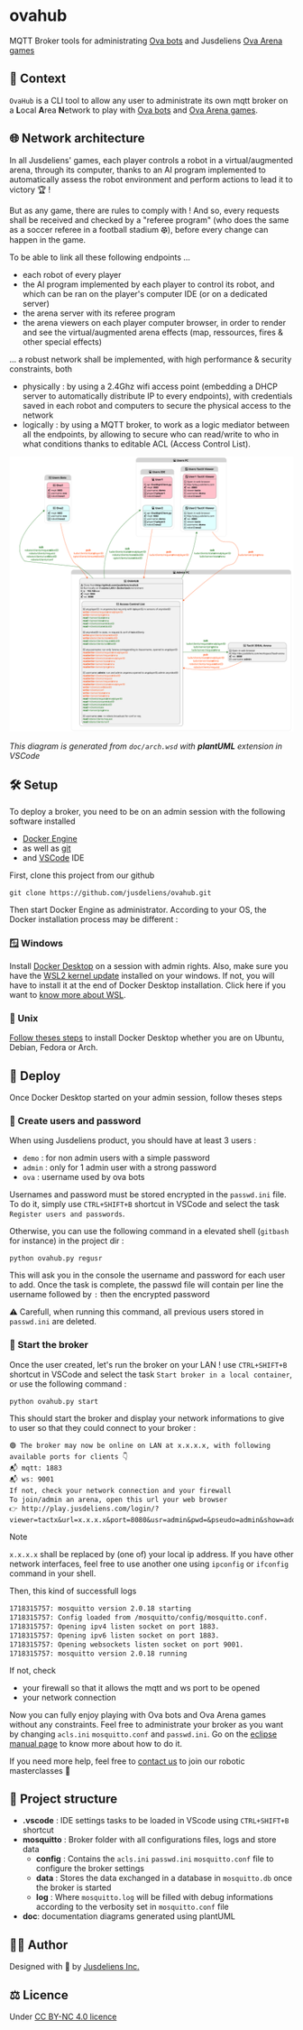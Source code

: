 # ovahub
MQTT Broker tools for administrating [Ova bots](https://jusdeliens.com/ova) and Jusdeliens [Ova Arena games](https://jusdeliens.com/ova-arena/)

## 🎯 Context

`OvaHub` is a CLI tool to allow any user to administrate its own mqtt broker on a **L**ocal **A**rea **N**etwork to play with  [Ova bots](https://jusdeliens.com/ova) and [Ova Arena games](https://jusdeliens.com/ova-arena/).

## 🌐 Network architecture

In all Jusdeliens' games, each player controls a robot in a virtual/augmented arena, through its computer, thanks to an AI program implemented to automatically assess the robot environment and perform actions to lead it to victory 🏆 !

But as any game, there are rules to comply with ! And so, every requests shall be received and checked by a "referee program" (who does the same as a soccer referee in a football stadium ⚽︎), before every change can happen in the game.

To be able to link all these following endpoints ...
- each robot of every player
- the AI program implemented by each player to control its robot, and which can be ran on the player's computer IDE (or on a dedicated server)
- the arena server with its referee program
- the arena viewers on each player computer browser, in order to render and see the virtual/augmented arena effects (map, ressources, fires & other special effects)

... a robust network shall be implemented, with high performance & security constraints, both
- physically : by using a 2.4Ghz wifi access point (embedding a DHCP server to automatically distribute IP to every endpoints), with credentials saved in each robot and computers to secure the physical access to the network
- logically : by using a MQTT broker, to work as a logic mediator between all the endpoints, by allowing to secure who can read/write to who in what conditions thanks to editable ACL (Access Control List).
 
![Network architecture diagram](/doc/arch.svg "Network architecture diagram") 

*This diagram is generated from `doc/arch.wsd` with **plantUML** extension in VSCode*


## 🛠️ Setup

To deploy a broker, you need to be on an admin session with the following software installed
- [Docker Engine](https://www.docker.com/products/docker-desktop/) 
- as well as [git](https://www.git-scm.com/downloads)
- and [VSCode](https://code.visualstudio.com/download) IDE

First, clone this project from our github
```
git clone https://github.com/jusdeliens/ovahub.git
```

Then start Docker Engine as administrator. According to your OS, the Docker installation process may be different :

### 🪟 Windows

Install [Docker Desktop]() on a session with admin rights. Also, make sure you have the [WSL2 kernel update](https://wslstorestorage.blob.core.windows.net/wslblob/wsl_update_x64.msi) installed on your windows. If not, you will have to install it at the end of Docker Desktop installation. 
Click here if you want to [know more about WSL](https://learn.microsoft.com/fr-fr/windows/wsl/install).

### 🐧 Unix

[Follow theses steps](https://docs.docker.com/desktop/install/linux-install/) to install Docker Desktop whether you are on Ubuntu, Debian, Fedora or Arch.

## 🚀 Deploy

Once Docker Desktop started on your admin session, follow theses steps

### 🔑 Create users and password 
When using Jusdeliens product, you should have at least 3 users :
- `demo` : for non admin users with a simple password
- `admin` : only for 1 admin user with a strong password
- `ova` : username used by ova bots

Usernames and password must be stored encrypted in the `passwd.ini` file. To do it, simply use `CTRL+SHIFT+B` shortcut in VSCode and select the task `Register users and passwords`.

Otherwise, you can use the following command in a elevated shell (`gitbash` for instance) in the project dir :

```
python ovahub.py regusr
```

This will ask you in the console the username and password for each user to add. Once the task is complete, the passwd file will contain per line the username followed by `:` then the encrypted password

⚠️ Carefull, when running this command, all previous users stored in `passwd.ini` are deleted. 

### 🐳 Start the broker 

Once the user created, let's run the broker on your LAN ! use `CTRL+SHIFT+B` shortcut in VSCode and select the task `Start broker in a local container`, or use the following command :

```
python ovahub.py start
```

This should start the broker and display your network informations to give to user so that they could connect to your broker :

```
🟢 The broker may now be online on LAN at x.x.x.x, with following available ports for clients 👇
📬 mqtt: 1883
📬 ws: 9001
If not, check your network connection and your firewall
To join/admin an arena, open this url your web browser
👉 http://play.jusdeliens.com/login/?viewer=tactx&url=x.x.x.x&port=8080&usr=admin&pwd=&pseudo=admin&show=address_port_username_password_viewer
```

> [!NOTE]  
> `x.x.x.x` shall be replaced by (one of) your local ip address.
> If you have other network interfaces, feel free to use another one
> using `ipconfig` or `ifconfig` command in your shell.

Then, this kind of successfull logs

```
1718315757: mosquitto version 2.0.18 starting
1718315757: Config loaded from /mosquitto/config/mosquitto.conf.
1718315757: Opening ipv4 listen socket on port 1883.
1718315757: Opening ipv6 listen socket on port 1883.
1718315757: Opening websockets listen socket on port 9001.
1718315757: mosquitto version 2.0.18 running
```

If not, check 
- your firewall so that it allows the mqtt and ws port to be opened
- your network connection  

Now you can fully enjoy playing with Ova bots and Ova Arena games without any constraints. Feel free to administrate your broker as you want by changing `acls.ini` `mosquitto.conf` and `passwd.ini`. Go on the [eclipse manual page](https://mosquitto.org/man/mosquitto-conf-5.html) to know more about how to do it.

If you need more help, feel free to [contact us](https://jusdeliens.com/contact) to join our robotic masterclasses 🤖

## 📁 Project structure

- **.vscode** : IDE settings tasks to be loaded in VScode using `CTRL+SHIFT+B` shortcut
- **mosquitto** : Broker folder with all configurations files, logs and store data
    - **config** : Contains the `acls.ini` `passwd.ini` `mosquitto.conf` file to configure the broker settings
    - **data** : Stores the data exchanged in a database in `mosquitto.db` once the broker is started
    - **log** : Where `mosquitto.log` will be filled with debug informations according to the verbosity set in `mosquitto.conf` file
- **doc**: documentation diagrams generated using plantUML

## 🧑‍💻 Author
Designed with 💖 by [Jusdeliens Inc.](https://jusdeliens.com)

## ⚖️ Licence
Under [CC BY-NC 4.0 licence](https://creativecommons.org/licenses/by-nc/4.0/deed.en) 
